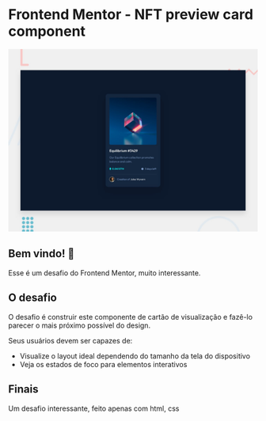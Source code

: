 # Frontend Mentor - NFT preview card component

![Design preview for the NFT preview card component coding challenge](./design/desktop-preview.jpg)

## Bem vindo! 👋
Esse é um desafio do Frontend Mentor, muito interessante.

## O desafio

O desafio é construir este componente de cartão de visualização e fazê-lo parecer o mais próximo possível do design.

Seus usuários devem ser capazes de:

- Visualize o layout ideal dependendo do tamanho da tela do dispositivo
- Veja os estados de foco para elementos interativos

## Finais
Um desafio interessante, feito apenas com html, css
